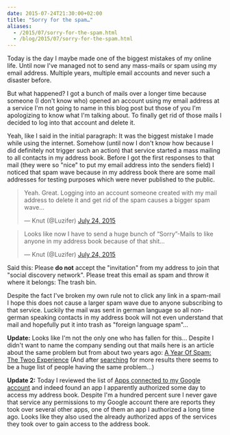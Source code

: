 ```yaml
---
date: 2015-07-24T21:30:00+02:00
title: "Sorry for the spam…"
aliases:
  - /2015/07/sorry-for-the-spam.html
  - /blog/2015/07/sorry-for-the-spam.html
---
```


Today is the day I maybe made one of the biggest mistakes of my online life. Until now I've managed not to send any mass-mails or spam using my email address. Multiple years, multiple email accounts and never such a disaster before.

But what happened? I got a bunch of mails over a longer time because someone (I don't know who) opened an account using my email address at a service I'm not going to name in this blog post but those of you I'm apologizing to know what I'm talking about. To finally get rid of those mails I decided to log into that account and delete it.

Yeah, like I said in the initial paragraph: It was the biggest mistake I made while using the internet. Somehow (until now I don't know how because I did definitely not trigger such an action) that service started a mass mailing to all contacts in my address book. Before I got the first responses to that mail (they were so "nice" to put my email address into the senders field) I noticed that spam wave because in my address book there are some mail addresses for testing purposes which were never published to the public.

<blockquote class="twitter-tweet" lang="en"><p lang="en" dir="ltr">Yeah. Great. Logging into an account someone created with my mail address to delete it and get rid of the spam causes a bigger spam wave…</p>&mdash; Knut (@Luzifer) <a href="https://twitter.com/Luzifer/status/624661958210547712">July 24, 2015</a></blockquote>

<blockquote class="twitter-tweet" lang="en"><p lang="en" dir="ltr">Looks like now I have to send a huge bunch of “Sorry”-Mails to like anyone in my address book because of that shit…</p>&mdash; Knut (@Luzifer) <a href="https://twitter.com/Luzifer/status/624662355528536064">July 24, 2015</a></blockquote>

Said this: Please **do not** accept the "invitation" from my address to join that "social discovery network". Please treat this email as spam and throw it where it belongs: The trash bin.

Despite the fact I've broken my own rule not to click any link in a spam-mail I hope this does not cause a larger spam wave due to anyone subscribing to that service. Luckily the mail was sent in german language so all non-german speaking contacts in my address book will not even understand that mail and hopefully put it into trash as "foreign language spam"…

**Update:** Looks like I'm not the only one who has fallen for this… Despite I didn't want to name the company sending out that mails here is an article about the same problem but from about two years ago: [A Year Of Spam: The Twoo Experience](http://techcrunch.com/2013/08/03/a-year-of-spam-twoo/) (And after [searching](https://www.google.com/search?q=twoo+spam) for more results there seems to be a huge list of people having the same problem…)

**Update 2:** Today I reviewed the list of [Apps connected to my Google account](https://security.google.com/settings/security/permissions) and indeed found an app I apparently authorized some day to access my address book. Despite I'm a hundred percent sure I never gave that service any permissions to my Google account there are reports they took over several other apps, one of them an app I authorized a long time ago. Looks like they also used the already authorized apps of the services they took over to gain access to the address book.

<script async src="//platform.twitter.com/widgets.js" charset="utf-8"></script>
